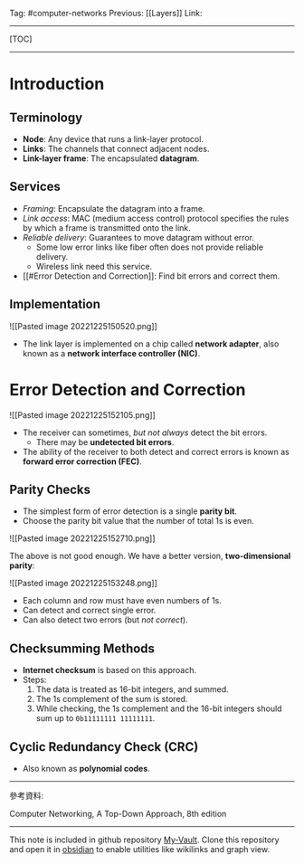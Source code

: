 Tag: #computer-networks 
Previous: [[Layers]]
Link: 

---

[TOC]

---

# Introduction

## Terminology

- **Node**: Any device that runs a link-layer protocol.
- **Links**: The channels that connect adjacent nodes.
- **Link-layer frame**: The encapsulated **datagram**.

## Services

- *Framing*: Encapsulate the datagram into a frame.
- *Link access*: MAC (medium access control) protocol specifies the rules by which a frame is transmitted onto the link.
- *Reliable delivery*: Guarantees to move datagram without error.
	- Some low error links like fiber often does not provide reliable delivery.
	- Wireless link need this service.
- [[#Error Detection and Correction]]: Find bit errors and correct them.

## Implementation

![[Pasted image 20221225150520.png]]

- The link layer is implemented on a chip called **network adapter**, also known as a **network interface controller (NIC)**.

# Error Detection and Correction

![[Pasted image 20221225152105.png]]

- The receiver can sometimes, *but not always* detect the bit errors.
	- There may be **undetected bit errors**.
- The ability of the receiver to both detect and correct errors is known as **forward error correction (FEC)**.

## Parity Checks

- The simplest form of error detection is a single **parity bit**.
- Choose the parity bit value that the number of total 1s is even.

![[Pasted image 20221225152710.png]]

The above is not good enough. We have a better version, **two-dimensional parity**:

![[Pasted image 20221225153248.png]]

- Each column and row must have even numbers of 1s.
- Can detect and correct single error.
- Can also detect two errors (but *not correct*).

## Checksumming Methods

- **Internet checksum** is based on this approach.
- Steps:
	1. The data is treated as 16-bit integers, and summed.
	2. The 1s complement of the sum is stored.
	3. While checking, the 1s complement and the 16-bit integers should sum up to `0b11111111 11111111`.

## Cyclic Redundancy Check (CRC)

- Also known as **polynomial codes**.

---

參考資料:

Computer Networking, A Top-Down Approach, 8th edition

---

This note is included in github repository [My-Vault](https://github.com/LittleD3092/My-Vault.git). Clone this repository and open it in [obsidian](https://obsidian.md/) to enable utilities like wikilinks and graph view.